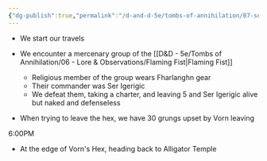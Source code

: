 ```yaml
---
{"dg-publish":true,"permalink":"/d-and-d-5e/tombs-of-annihilation/07-session-notes/session-10/y5-m5-d26/","noteIcon":"","created":"2025-09-17T19:07:35.307-05:00","updated":"2025-09-24T19:09:24.320-05:00"}
---
```



- We start our travels
- We encounter a mercenary group of the [[D&D - 5e/Tombs of Annihilation/06 - Lore & Observations/Flaming Fist\|Flaming Fist]] 
	- Religious member of the group wears Fharlanghn gear
	- Their commander was Ser Igerigic
	- We defeat them, taking a charter, and leaving 5 and Ser Igerigic alive but naked and defenseless

- When trying to leave the hex, we have 30 grungs upset by Vorn leaving

6:00PM
- At the edge of Vorn's Hex, heading back to Alligator Temple